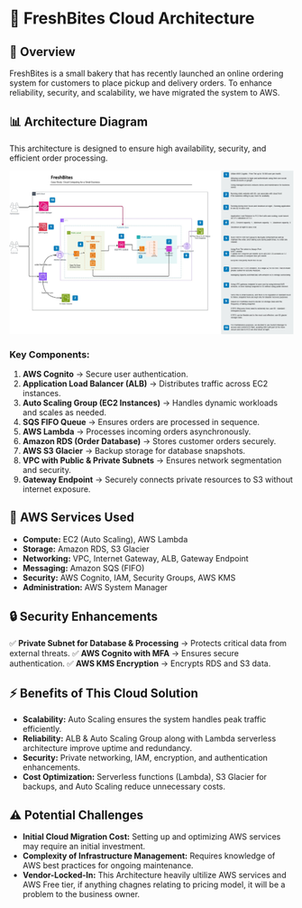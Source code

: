 # 🍞 FreshBites Cloud Architecture

## 📌 Overview
FreshBites is a small bakery that has recently launched an online ordering system for customers to place pickup and delivery orders. To enhance reliability, security, and scalability, we have migrated the system to AWS.

## 📊 Architecture Diagram
This architecture is designed to ensure high availability, security, and efficient order processing.  

![picture](eventmarch6.jpg)  

### **Key Components:**  
1. **AWS Cognito** → Secure user authentication.  
2. **Application Load Balancer (ALB)** → Distributes traffic across EC2 instances.  
3. **Auto Scaling Group (EC2 Instances)** → Handles dynamic workloads and scales as needed.  
4. **SQS FIFO Queue** → Ensures orders are processed in sequence.  
5. **AWS Lambda** → Processes incoming orders asynchronously.  
6. **Amazon RDS (Order Database)** → Stores customer orders securely.  
7. **AWS S3 Glacier** → Backup storage for database snapshots.  
8. **VPC with Public & Private Subnets** → Ensures network segmentation and security.  
9. **Gateway Endpoint** → Securely connects private resources to S3 without internet exposure.  


## 🔧 AWS Services Used
- **Compute:** EC2 (Auto Scaling), AWS Lambda  
- **Storage:** Amazon RDS, S3 Glacier  
- **Networking:** VPC, Internet Gateway, ALB, Gateway Endpoint  
- **Messaging:** Amazon SQS (FIFO)  
- **Security:** AWS Cognito, IAM, Security Groups, AWS KMS  
- **Administration:** AWS System Manager  


## 🔒 Security Enhancements
✅ **Private Subnet for Database & Processing** → Protects critical data from external threats.
✅ **AWS Cognito with MFA** → Ensures secure authentication.
✅ **AWS KMS Encryption** → Encrypts RDS and S3 data.


## ⚡ Benefits of This Cloud Solution
- **Scalability:** Auto Scaling ensures the system handles peak traffic efficiently.  
- **Reliability:** ALB & Auto Scaling Group along with Lambda serverless architecture improve uptime and redundancy.  
- **Security:** Private networking, IAM, encryption, and authentication enhancements.  
- **Cost Optimization:** Serverless functions (Lambda), S3 Glacier for backups, and Auto Scaling reduce unnecessary costs.  

## ⚠️ Potential Challenges
- **Initial Cloud Migration Cost:** Setting up and optimizing AWS services may require an initial investment.  
- **Complexity of Infrastructure Management:** Requires knowledge of AWS best practices for ongoing maintenance.  
- **Vendor-Locked-In:** This Architecture heavily ultilize AWS services and AWS Free tier, if anything chagnes relating to pricing model, it will be a problem to the business owner. 
